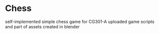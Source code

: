 # Chess
self-implemented simple chess game for CG301-A
uploaded game scripts and part of assets created in blender
